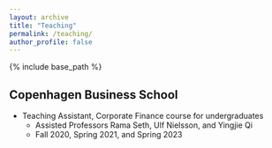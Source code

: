 ```yaml
---
layout: archive
title: "Teaching"
permalink: /teaching/
author_profile: false
---
```


{% include base_path %}

## Copenhagen Business School
- Teaching Assistant, Corporate Finance course for undergraduates
  - Assisted Professors Rama Seth, Ulf Nielsson, and Yingjie Qi
  - Fall 2020, Spring 2021, and Spring 2023
